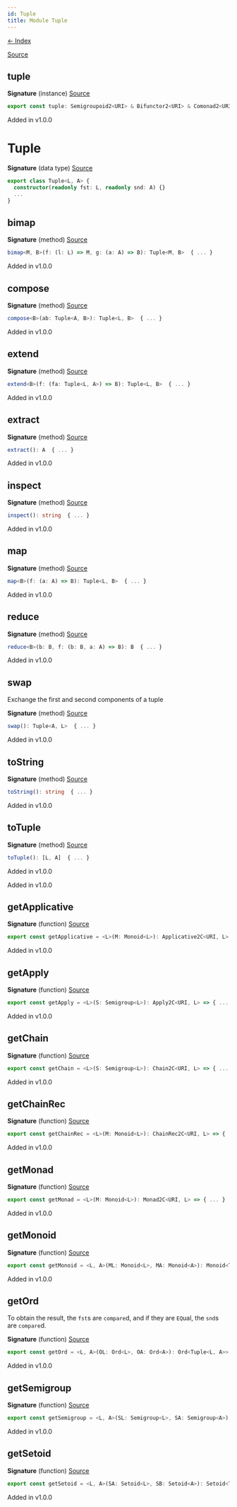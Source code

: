```yaml
---
id: Tuple
title: Module Tuple
---
```


[← Index](.)

[Source](https://github.com/gcanti/fp-ts/blob/master/src/Tuple.ts)

## tuple

**Signature** (instance) [Source](https://github.com/gcanti/fp-ts/blob/master/src/Tuple.ts#L245-L257)

```ts
export const tuple: Semigroupoid2<URI> & Bifunctor2<URI> & Comonad2<URI> & Foldable2v2<URI> & Traversable2v2<URI> = { ... }
```

Added in v1.0.0

# Tuple

**Signature** (data type) [Source](https://github.com/gcanti/fp-ts/blob/master/src/Tuple.ts#L36-L72)

```ts
export class Tuple<L, A> {
  constructor(readonly fst: L, readonly snd: A) {}
  ...
}
```

## bimap

**Signature** (method) [Source](https://github.com/gcanti/fp-ts/blob/master/src/Tuple.ts#L47-L49)

```ts
bimap<M, B>(f: (l: L) => M, g: (a: A) => B): Tuple<M, B>  { ... }
```

Added in v1.0.0

## compose

**Signature** (method) [Source](https://github.com/gcanti/fp-ts/blob/master/src/Tuple.ts#L41-L43)

```ts
compose<B>(ab: Tuple<A, B>): Tuple<L, B>  { ... }
```

Added in v1.0.0

## extend

**Signature** (method) [Source](https://github.com/gcanti/fp-ts/blob/master/src/Tuple.ts#L53-L55)

```ts
extend<B>(f: (fa: Tuple<L, A>) => B): Tuple<L, B>  { ... }
```

Added in v1.0.0

## extract

**Signature** (method) [Source](https://github.com/gcanti/fp-ts/blob/master/src/Tuple.ts#L50-L52)

```ts
extract(): A  { ... }
```

Added in v1.0.0

## inspect

**Signature** (method) [Source](https://github.com/gcanti/fp-ts/blob/master/src/Tuple.ts#L63-L65)

```ts
inspect(): string  { ... }
```

Added in v1.0.0

## map

**Signature** (method) [Source](https://github.com/gcanti/fp-ts/blob/master/src/Tuple.ts#L44-L46)

```ts
map<B>(f: (a: A) => B): Tuple<L, B>  { ... }
```

Added in v1.0.0

## reduce

**Signature** (method) [Source](https://github.com/gcanti/fp-ts/blob/master/src/Tuple.ts#L56-L58)

```ts
reduce<B>(b: B, f: (b: B, a: A) => B): B  { ... }
```

Added in v1.0.0

## swap

Exchange the first and second components of a tuple

**Signature** (method) [Source](https://github.com/gcanti/fp-ts/blob/master/src/Tuple.ts#L60-L62)

```ts
swap(): Tuple<A, L>  { ... }
```

Added in v1.0.0

## toString

**Signature** (method) [Source](https://github.com/gcanti/fp-ts/blob/master/src/Tuple.ts#L66-L68)

```ts
toString(): string  { ... }
```

Added in v1.0.0

## toTuple

**Signature** (method) [Source](https://github.com/gcanti/fp-ts/blob/master/src/Tuple.ts#L69-L71)

```ts
toTuple(): [L, A]  { ... }
```

Added in v1.0.0

Added in v1.0.0

## getApplicative

**Signature** (function) [Source](https://github.com/gcanti/fp-ts/blob/master/src/Tuple.ts#L178-L183)

```ts
export const getApplicative = <L>(M: Monoid<L>): Applicative2C<URI, L> => { ... }
```

Added in v1.0.0

## getApply

**Signature** (function) [Source](https://github.com/gcanti/fp-ts/blob/master/src/Tuple.ts#L161-L168)

```ts
export const getApply = <L>(S: Semigroup<L>): Apply2C<URI, L> => { ... }
```

Added in v1.0.0

## getChain

**Signature** (function) [Source](https://github.com/gcanti/fp-ts/blob/master/src/Tuple.ts#L194-L199)

```ts
export const getChain = <L>(S: Semigroup<L>): Chain2C<URI, L> => { ... }
```

Added in v1.0.0

## getChainRec

**Signature** (function) [Source](https://github.com/gcanti/fp-ts/blob/master/src/Tuple.ts#L226-L231)

```ts
export const getChainRec = <L>(M: Monoid<L>): ChainRec2C<URI, L> => { ... }
```

Added in v1.0.0

## getMonad

**Signature** (function) [Source](https://github.com/gcanti/fp-ts/blob/master/src/Tuple.ts#L205-L210)

```ts
export const getMonad = <L>(M: Monoid<L>): Monad2C<URI, L> => { ... }
```

Added in v1.0.0

## getMonoid

**Signature** (function) [Source](https://github.com/gcanti/fp-ts/blob/master/src/Tuple.ts#L146-L151)

```ts
export const getMonoid = <L, A>(ML: Monoid<L>, MA: Monoid<A>): Monoid<Tuple<L, A>> => { ... }
```

Added in v1.0.0

## getOrd

To obtain the result, the `fst`s are `compare`d, and if they are `EQ`ual, the
`snd`s are `compare`d.

**Signature** (function) [Source](https://github.com/gcanti/fp-ts/blob/master/src/Tuple.ts#L128-L130)

```ts
export const getOrd = <L, A>(OL: Ord<L>, OA: Ord<A>): Ord<Tuple<L, A>> => { ... }
```

Added in v1.0.0

## getSemigroup

**Signature** (function) [Source](https://github.com/gcanti/fp-ts/blob/master/src/Tuple.ts#L136-L140)

```ts
export const getSemigroup = <L, A>(SL: Semigroup<L>, SA: Semigroup<A>): Semigroup<Tuple<L, A>> => { ... }
```

Added in v1.0.0

## getSetoid

**Signature** (function) [Source](https://github.com/gcanti/fp-ts/blob/master/src/Tuple.ts#L116-L120)

```ts
export const getSetoid = <L, A>(SA: Setoid<L>, SB: Setoid<A>): Setoid<Tuple<L, A>> => { ... }
```

Added in v1.0.0
